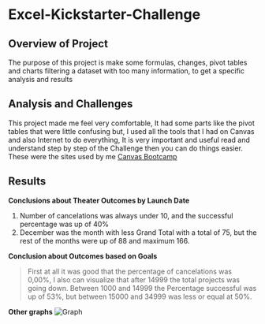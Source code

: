 # Excel-Kickstarter-Challenge

## Overview of Project 
The purpose of this project is make some formulas, changes, pivot tables and charts filtering a dataset with too many information, to get a specific analysis and results 

## Analysis and Challenges 
This project made me feel very comfortable, It had some parts like the pivot tables that were little confusing but, I used all the tools that I had on Canvas and also Internet to do everything, It is very important and useful read and understand step by step of the Challenge then you can do things easier.
These were the sites used by me [Canvas Bootcamp](https://courses.bootcampspot.com/courses/1378/modules)

## Results
**Conclusions about Theater Outcomes by Launch Date**
1. Number of cancelations was always under 10, and the successful percentage was up of 40%     
2. December was the month with less Grand Total with a total of 75, but the rest of the months were up of 88 and maximum 166. 

**Conclusion about Outcomes based on Goals**
> First at all it was good that the percentage of cancelations was 0,00%, I also can visualize that after 14999 the total projects was going down. Between 1000 and 14999 the Percentage successful was up of 53%, but between 15000 and 34999 was less or equal at 50%.

**Other graphs**
![Graph](https://user-images.githubusercontent.com/94026312/167257284-c0f966fe-9da6-4695-9d8d-b09c1df10726.png)



    
            
  

